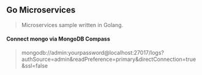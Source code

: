 ## Go Microservices
> Microservices sample written in Golang.

#### Connect mongo via MongoDB Compass
> mongodb://admin:yourpassword@localhost:27017/logs?authSource=admin&readPreference=primary&directConnection=true&ssl=false 
